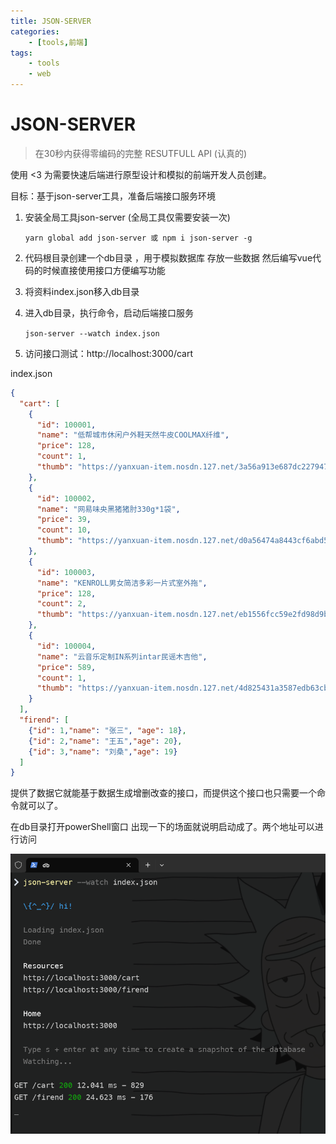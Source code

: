 ```yaml
---
title: JSON-SERVER
categories:
    - [tools,前端]
tags:
    - tools
    - web
---
```


# JSON-SERVER

>  在30秒内获得零编码的完整 RESUTFULL API (认真的)

使用 <3 为需要快速后端进行原型设计和模拟的前端开发人员创建。

目标：基于json-server工具，准备后端接口服务环境

1.  安装全局工具json-server (全局工具仅需要安装一次) 

    `yarn global add json-server 或 npm i json-server -g` 

2.  代码根目录创建一个db目录 ，用于模拟数据库 存放一些数据 然后编写vue代码的时候直接使用接口方便编写功能

3.  将资料index.json移入db目录

4.  进入db目录，执行命令，启动后端接口服务

    `json-server --watch index.json`

5.  访问接口测试：http://localhost:3000/cart 

index.json

```json
{
  "cart": [
    {
      "id": 100001,
      "name": "低帮城市休闲户外鞋天然牛皮COOLMAX纤维",
      "price": 128,
      "count": 1,
      "thumb": "https://yanxuan-item.nosdn.127.net/3a56a913e687dc2279473e325ea770a9.jpg"
    },
    {
      "id": 100002,
      "name": "网易味央黑猪猪肘330g*1袋",
      "price": 39,
      "count": 10,
      "thumb": "https://yanxuan-item.nosdn.127.net/d0a56474a8443cf6abd5afc539aa2476.jpg"
    },
    {
      "id": 100003,
      "name": "KENROLL男女简洁多彩一片式室外拖",
      "price": 128,
      "count": 2,
      "thumb": "https://yanxuan-item.nosdn.127.net/eb1556fcc59e2fd98d9b0bc201dd4409.jpg"
    },
    {
      "id": 100004,
      "name": "云音乐定制IN系列intar民谣木吉他",
      "price": 589,
      "count": 1,
      "thumb": "https://yanxuan-item.nosdn.127.net/4d825431a3587edb63cb165166f8fc76.jpg"
    }
  ],
  "firend": [
    {"id": 1,"name": "张三", "age": 18},
    {"id": 2,"name": "王五","age": 20},
    {"id": 3,"name": "刘桑","age": 19}
  ]
}
```

提供了数据它就能基于数据生成增删改查的接口，而提供这个接口也只需要一个命令就可以了。

在db目录打开powerShell窗口 出现一下的场面就说明启动成了。两个地址可以进行访问

![image-20230827211353269](https://raw.githubusercontent.com/PigPigLetsGo/imeages/master/202308272113461.png)